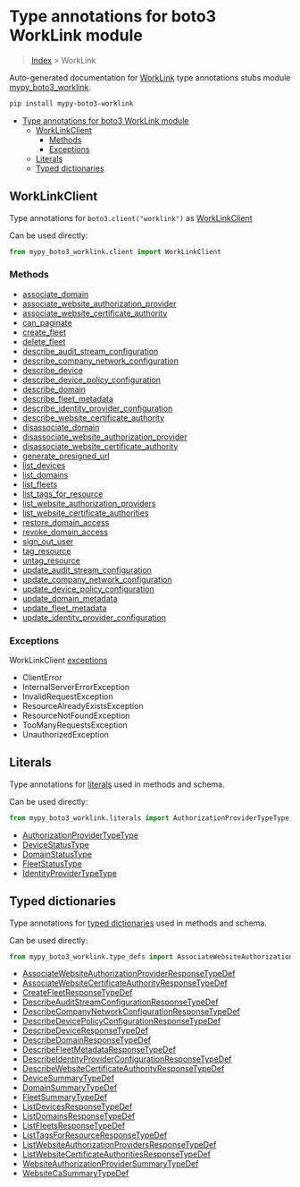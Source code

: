 # Type annotations for boto3 WorkLink module

> [Index](..) > WorkLink

Auto-generated documentation for
[WorkLink](https://boto3.amazonaws.com/v1/documentation/api/latest/reference/services/worklink.html#WorkLink)
type annotations stubs module
[mypy_boto3_worklink](https://pypi.org/project/mypy-boto3-worklink/).

```bash
pip install mypy-boto3-worklink
```

- [Type annotations for boto3 WorkLink module](#type-annotations-for-boto3-worklink-module)
  - [WorkLinkClient](#worklinkclient)
    - [Methods](#methods)
    - [Exceptions](#exceptions)
  - [Literals](#literals)
  - [Typed dictionaries](#typed-dictionaries)

## WorkLinkClient

Type annotations for `boto3.client("worklink")` as
[WorkLinkClient](./client.md)

Can be used directly:

```python
from mypy_boto3_worklink.client import WorkLinkClient
```

### Methods

- [associate_domain](./client.md#associate_domain)
- [associate_website_authorization_provider](./client.md#associate_website_authorization_provider)
- [associate_website_certificate_authority](./client.md#associate_website_certificate_authority)
- [can_paginate](./client.md#can_paginate)
- [create_fleet](./client.md#create_fleet)
- [delete_fleet](./client.md#delete_fleet)
- [describe_audit_stream_configuration](./client.md#describe_audit_stream_configuration)
- [describe_company_network_configuration](./client.md#describe_company_network_configuration)
- [describe_device](./client.md#describe_device)
- [describe_device_policy_configuration](./client.md#describe_device_policy_configuration)
- [describe_domain](./client.md#describe_domain)
- [describe_fleet_metadata](./client.md#describe_fleet_metadata)
- [describe_identity_provider_configuration](./client.md#describe_identity_provider_configuration)
- [describe_website_certificate_authority](./client.md#describe_website_certificate_authority)
- [disassociate_domain](./client.md#disassociate_domain)
- [disassociate_website_authorization_provider](./client.md#disassociate_website_authorization_provider)
- [disassociate_website_certificate_authority](./client.md#disassociate_website_certificate_authority)
- [generate_presigned_url](./client.md#generate_presigned_url)
- [list_devices](./client.md#list_devices)
- [list_domains](./client.md#list_domains)
- [list_fleets](./client.md#list_fleets)
- [list_tags_for_resource](./client.md#list_tags_for_resource)
- [list_website_authorization_providers](./client.md#list_website_authorization_providers)
- [list_website_certificate_authorities](./client.md#list_website_certificate_authorities)
- [restore_domain_access](./client.md#restore_domain_access)
- [revoke_domain_access](./client.md#revoke_domain_access)
- [sign_out_user](./client.md#sign_out_user)
- [tag_resource](./client.md#tag_resource)
- [untag_resource](./client.md#untag_resource)
- [update_audit_stream_configuration](./client.md#update_audit_stream_configuration)
- [update_company_network_configuration](./client.md#update_company_network_configuration)
- [update_device_policy_configuration](./client.md#update_device_policy_configuration)
- [update_domain_metadata](./client.md#update_domain_metadata)
- [update_fleet_metadata](./client.md#update_fleet_metadata)
- [update_identity_provider_configuration](./client.md#update_identity_provider_configuration)

### Exceptions

WorkLinkClient [exceptions](./client.md#exceptions)

- ClientError
- InternalServerErrorException
- InvalidRequestException
- ResourceAlreadyExistsException
- ResourceNotFoundException
- TooManyRequestsException
- UnauthorizedException

## Literals

Type annotations for [literals](./literals.md) used in methods and schema.

Can be used directly:

```python
from mypy_boto3_worklink.literals import AuthorizationProviderTypeType, ...
```

- [AuthorizationProviderTypeType](./literals.md#authorizationprovidertypetype)
- [DeviceStatusType](./literals.md#devicestatustype)
- [DomainStatusType](./literals.md#domainstatustype)
- [FleetStatusType](./literals.md#fleetstatustype)
- [IdentityProviderTypeType](./literals.md#identityprovidertypetype)

## Typed dictionaries

Type annotations for [typed dictionaries](./type_defs.md) used in methods and
schema.

Can be used directly:

```python
from mypy_boto3_worklink.type_defs import AssociateWebsiteAuthorizationProviderResponseTypeDef, ...
```

- [AssociateWebsiteAuthorizationProviderResponseTypeDef](./type_defs.md#associatewebsiteauthorizationproviderresponsetypedef)
- [AssociateWebsiteCertificateAuthorityResponseTypeDef](./type_defs.md#associatewebsitecertificateauthorityresponsetypedef)
- [CreateFleetResponseTypeDef](./type_defs.md#createfleetresponsetypedef)
- [DescribeAuditStreamConfigurationResponseTypeDef](./type_defs.md#describeauditstreamconfigurationresponsetypedef)
- [DescribeCompanyNetworkConfigurationResponseTypeDef](./type_defs.md#describecompanynetworkconfigurationresponsetypedef)
- [DescribeDevicePolicyConfigurationResponseTypeDef](./type_defs.md#describedevicepolicyconfigurationresponsetypedef)
- [DescribeDeviceResponseTypeDef](./type_defs.md#describedeviceresponsetypedef)
- [DescribeDomainResponseTypeDef](./type_defs.md#describedomainresponsetypedef)
- [DescribeFleetMetadataResponseTypeDef](./type_defs.md#describefleetmetadataresponsetypedef)
- [DescribeIdentityProviderConfigurationResponseTypeDef](./type_defs.md#describeidentityproviderconfigurationresponsetypedef)
- [DescribeWebsiteCertificateAuthorityResponseTypeDef](./type_defs.md#describewebsitecertificateauthorityresponsetypedef)
- [DeviceSummaryTypeDef](./type_defs.md#devicesummarytypedef)
- [DomainSummaryTypeDef](./type_defs.md#domainsummarytypedef)
- [FleetSummaryTypeDef](./type_defs.md#fleetsummarytypedef)
- [ListDevicesResponseTypeDef](./type_defs.md#listdevicesresponsetypedef)
- [ListDomainsResponseTypeDef](./type_defs.md#listdomainsresponsetypedef)
- [ListFleetsResponseTypeDef](./type_defs.md#listfleetsresponsetypedef)
- [ListTagsForResourceResponseTypeDef](./type_defs.md#listtagsforresourceresponsetypedef)
- [ListWebsiteAuthorizationProvidersResponseTypeDef](./type_defs.md#listwebsiteauthorizationprovidersresponsetypedef)
- [ListWebsiteCertificateAuthoritiesResponseTypeDef](./type_defs.md#listwebsitecertificateauthoritiesresponsetypedef)
- [WebsiteAuthorizationProviderSummaryTypeDef](./type_defs.md#websiteauthorizationprovidersummarytypedef)
- [WebsiteCaSummaryTypeDef](./type_defs.md#websitecasummarytypedef)
